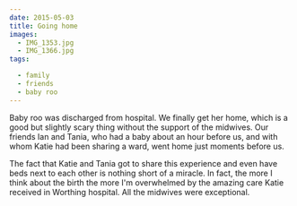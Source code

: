 ```yaml
---
date: 2015-05-03
title: Going home
images:
  - IMG_1353.jpg
  - IMG_1366.jpg
tags:

  - family
  - friends
  - baby roo
---
```

Baby roo was discharged from hospital. We finally get her home, which is a good but slightly scary thing without the support of the midwives. Our friends Ian and Tania, who had a baby about an hour before us, and with whom Katie had been sharing a ward, went home just moments before us.

The fact that Katie and Tania got to share this experience and even have beds next to each other is nothing short of a miracle. In fact, the more I think about the birth the more I'm overwhelmed by the amazing care Katie received in Worthing hospital. All the midwives were exceptional.